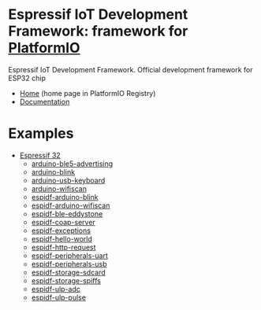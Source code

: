 
# Espressif IoT Development Framework: framework for [PlatformIO](https://platformio.org)

Espressif IoT Development Framework. Official development framework for ESP32 chip

* [Home](https://platformio.org/frameworks/espidf) (home page in PlatformIO Registry)
* [Documentation](https://docs.platformio.org/page/frameworks/espidf.html)

# Examples

- [Espressif 32](https://github.com/platformio/platform-espressif32)
  * [arduino-ble5-advertising](https://github.com/platformio/platform-espressif32/tree/master/examples/arduino-ble5-advertising)
  * [arduino-blink](https://github.com/platformio/platform-espressif32/tree/master/examples/arduino-blink)
  * [arduino-usb-keyboard](https://github.com/platformio/platform-espressif32/tree/master/examples/arduino-usb-keyboard)
  * [arduino-wifiscan](https://github.com/platformio/platform-espressif32/tree/master/examples/arduino-wifiscan)
  * [espidf-arduino-blink](https://github.com/platformio/platform-espressif32/tree/master/examples/espidf-arduino-blink)
  * [espidf-arduino-wifiscan](https://github.com/platformio/platform-espressif32/tree/master/examples/espidf-arduino-wifiscan)
  * [espidf-ble-eddystone](https://github.com/platformio/platform-espressif32/tree/master/examples/espidf-ble-eddystone)
  * [espidf-coap-server](https://github.com/platformio/platform-espressif32/tree/master/examples/espidf-coap-server)
  * [espidf-exceptions](https://github.com/platformio/platform-espressif32/tree/master/examples/espidf-exceptions)
  * [espidf-hello-world](https://github.com/platformio/platform-espressif32/tree/master/examples/espidf-hello-world)
  * [espidf-http-request](https://github.com/platformio/platform-espressif32/tree/master/examples/espidf-http-request)
  * [espidf-peripherals-uart](https://github.com/platformio/platform-espressif32/tree/master/examples/espidf-peripherals-uart)
  * [espidf-peripherals-usb](https://github.com/platformio/platform-espressif32/tree/master/examples/espidf-peripherals-usb)
  * [espidf-storage-sdcard](https://github.com/platformio/platform-espressif32/tree/master/examples/espidf-storage-sdcard)
  * [espidf-storage-spiffs](https://github.com/platformio/platform-espressif32/tree/master/examples/espidf-storage-spiffs)
  * [espidf-ulp-adc](https://github.com/platformio/platform-espressif32/tree/master/examples/espidf-ulp-adc)
  * [espidf-ulp-pulse](https://github.com/platformio/platform-espressif32/tree/master/examples/espidf-ulp-pulse)

